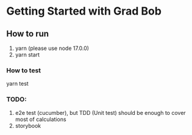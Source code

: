 # Getting Started with Grad Bob

## How to run

1. yarn (please use node 17.0.0)
2. yarn start

### How to test

yarn test

### TODO:

1. e2e test (cucumber), but TDD (Unit test) should be enough to cover most of calculations
2. storybook
